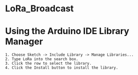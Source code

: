 # LoRa_Broadcast

# Using the Arduino IDE Library Manager
    1. Choose Sketch -> Include Library -> Manage Libraries...
    2. Type LoRa into the search box.
    3. Click the row to select the library.
    4. Click the Install button to install the library.